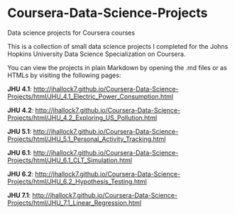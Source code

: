 # Coursera-Data-Science-Projects
Data science projects for Coursera courses

This is a collection of small data science projects I completed for the
Johns Hopkins University Data Science Specialization on Coursera.

You can view the projects in plain Markdown by opening the .md files or as HTMLs by visiting the following pages:

**JHU 4.1**: http://jhallock7.github.io/Coursera-Data-Science-Projects/html/JHU_4.1_Electric_Power_Consumption.html

**JHU 4.2**: http://jhallock7.github.io/Coursera-Data-Science-Projects/html/JHU_4.2_Exploring_US_Pollution.html

**JHU 5.1**: http://jhallock7.github.io/Coursera-Data-Science-Projects/html/JHU_5.1_Personal_Activity_Tracking.html

**JHU 6.1**: http://jhallock7.github.io/Coursera-Data-Science-Projects/html/JHU_6.1_CLT_Simulation.html

**JHU 6.2**: http://jhallock7.github.io/Coursera-Data-Science-Projects/html/JHU_6.2_Hypothesis_Testing.html

**JHU 7.1**: http://jhallock7.github.io/Coursera-Data-Science-Projects/html/JHU_7.1_Linear_Regression.html
